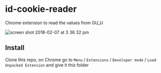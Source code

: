 # id-cookie-reader
Chrome extension to read the values from GU_U

![screen shot 2018-02-07 at 3 36 32 pm](https://user-images.githubusercontent.com/11539094/35925093-bf5579a0-0c1c-11e8-85a8-74f3ad9ea466.png)

## Install
Clone this repo, on Chrome go to `Menu` / `Extensions` / `Developer mode` / `Load Unpacked Extension` and give it this folder
